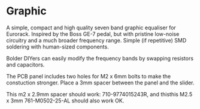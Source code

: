 # Graphic

A simple, compact and high quality seven band graphic equaliser for Eurorack. Inspired by the Boss GE-7 pedal, but with pristine low-noise circuitry and a much broader frequency range. Simple (if repetitive) SMD soldering with human-sized components. 

Bolder DIYers can easily modify the frequency bands by swapping resistors and capacitors. 

The PCB panel includes two holes for M2 x 6mm bolts to make the constuction stronger. Place a 3mm spacer between the panel and the slider. 

This m2 x 2.9mm spacer should work: 710-9774015243R, and thisthis M2.5 x 3mm 761-M0502-25-AL should also work OK. 


